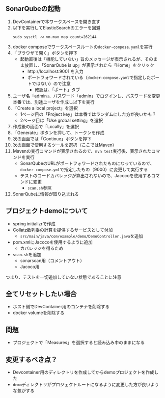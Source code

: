 ## SonarQubeの起動

1. DevContainerで本ワークスペースを開き直す
2. 以下を実行してElasticSearchのエラーを回避
    ```
    sudo sysctl -w vm.max_map_count=262144
    ```
3. docker composeでワークスペースルートの`docker-compose.yaml`を実行
4. 「ブラウザで開く」ボタンを押下
    - 起動直後は「機能していない」旨のメッセージが表示されるが、そのまま放置し、「SonarQube is up」が表示されたら「Home」をクリック
        - http://localhost:9001 を入力
        - ポートフォワードされている（`docker-compose.yaml`で指定したポートではない）ので注意
            - 確認は、「ポート」タブ
5. ユーザ名「admin」、パスワード「admin」でログインし、パスワードを変更
    本番では、別途ユーザを作成し以下を実行
6. 「Create a local project」を選択
    - 1ページ目の「Project key」は本番ではランダムにした方が良いかも？
    - 2ページ目は「Use grobal setting」を選択
7. 作成後の画面で「Locally」を選択
8. 「Generate」ボタンを押して、トークンを作成
9. 次の画面では「Continue」ボタンを押下
10. 次の画面で使用するツールを選択（ここではMaven）
11. Mavenの実行コマンドが表示されるので、`mvn test`実行後、表示されたコマンドを実行
    - SonarQubeのURLがポートフォワードされたものになっているので、`docker-compose.yml`で指定したもの（9000）に変更して実行する
    - テストのコードカバレッジが算出されないので、Jacocoを使用するコマンドに変更
        - `scan.sh`参照
12. SonarQubeに情報が取り込まれる

## プロジェクトdemoについて

- spring initializrで作成
- Collatz数列委の計算を提供するサービスとして付加
    - `src/main/java/com/example/demo/DemoController.java`を追加
- pom.xmlにJacocoを使用するように追加
    - カバレッジを得るため
- `scan.sh`を追加
    - sonarscan用（コメントアウト）
    - Jacoco用

つまり、テストを一切追加していない状態であることに注意

## 全てリセットしたい場合

- ホスト側でDevContainer用のコンテナを削除する
- docker volumeを削除する

## 問題

- プロジェクトで「Measures」を選択すると読み込み中のままになる

## 変更するべき点？

- Devcontainer用のディレクトリを作成してからdemoプロジェクトを作成した
- `demo`ディレクトリがプロジェクトルートになるように変更した方が良いような気がする
